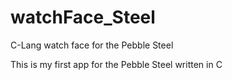# watchFace_Steel
C-Lang watch face for the Pebble Steel

This is my first app for the Pebble Steel written in C
